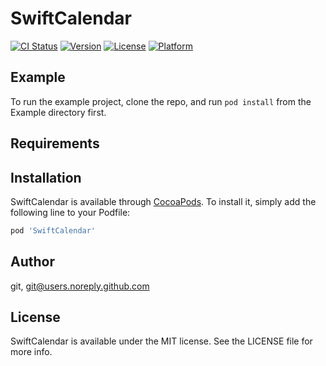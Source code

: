 # SwiftCalendar

[![CI Status](https://img.shields.io/travis/git/SwiftCalendar.svg?style=flat)](https://travis-ci.org/git/SwiftCalendar)
[![Version](https://img.shields.io/cocoapods/v/SwiftCalendar.svg?style=flat)](https://cocoapods.org/pods/SwiftCalendar)
[![License](https://img.shields.io/cocoapods/l/SwiftCalendar.svg?style=flat)](https://cocoapods.org/pods/SwiftCalendar)
[![Platform](https://img.shields.io/cocoapods/p/SwiftCalendar.svg?style=flat)](https://cocoapods.org/pods/SwiftCalendar)

## Example

To run the example project, clone the repo, and run `pod install` from the Example directory first.

## Requirements

## Installation

SwiftCalendar is available through [CocoaPods](https://cocoapods.org). To install
it, simply add the following line to your Podfile:

```ruby
pod 'SwiftCalendar'
```

## Author

git, git@users.noreply.github.com

## License

SwiftCalendar is available under the MIT license. See the LICENSE file for more info.
